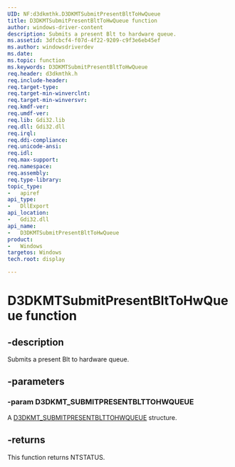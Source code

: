 ```yaml
---
UID: NF:d3dkmthk.D3DKMTSubmitPresentBltToHwQueue
title: D3DKMTSubmitPresentBltToHwQueue function
author: windows-driver-content
description: Submits a present Blt to hardware queue.
ms.assetid: 3dfcbcf4-f07d-4f22-9209-c9f3e6eb45ef
ms.author: windowsdriverdev
ms.date:
ms.topic: function
ms.keywords: D3DKMTSubmitPresentBltToHwQueue
req.header: d3dkmthk.h
req.include-header:
req.target-type:
req.target-min-winverclnt:
req.target-min-winversvr:
req.kmdf-ver:
req.umdf-ver:
req.lib: Gdi32.lib 
req.dll: Gdi32.dll
req.irql:
req.ddi-compliance:
req.unicode-ansi:
req.idl:
req.max-support:
req.namespace:
req.assembly:
req.type-library:
topic_type:
-	apiref
api_type:
-	DllExport
api_location:
-	Gdi32.dll
api_name:
-	D3DKMTSubmitPresentBltToHwQueue
product: 
-	Windows
targetos: Windows
tech.root: display

---
```


# D3DKMTSubmitPresentBltToHwQueue function


## -description

Submits a present Blt to hardware queue.

## -parameters

### -param D3DKMT_SUBMITPRESENTBLTTOHWQUEUE

A [D3DKMT_SUBMITPRESENTBLTTOHWQUEUE](ns-d3dkmthk-_d3dkmt_submitpresentblttohwqueue.md) structure.

## -returns
This function returns NTSTATUS.

